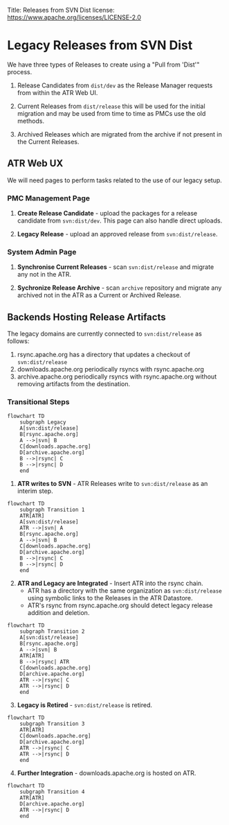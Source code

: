 Title: Releases from SVN Dist
license: https://www.apache.org/licenses/LICENSE-2.0

# Legacy Releases from SVN Dist

We have three types of Releases to create using a "Pull from 'Dist'" process.

1. Release Candidates from `dist/dev` as the Release Manager requests from within the ATR Web UI.

2. Current Releases from `dist/release` this will be used for the initial migration and may be used from time to time as PMCs use the old methods.

3. Archived Releases which are migrated from the archive if not present in the Current Releases.

## ATR Web UX

We will need pages to perform tasks related to the use of our legacy setup.

### PMC Management Page

1. **Create Release Candidate** - upload the packages for a release candidate from `svn:dist/dev`. This page can also handle direct uploads.

3. **Legacy Release** - upload an approved release from `svn:dist/release`.

### System Admin Page

1. **Synchronise Current Releases** - scan `svn:dist/release` and migrate any not in the ATR.

2. **Sychronize Release Archive** - scan `archive` repository and migrate any archived not in the ATR as a Current or Archived Release.

## Backends Hosting Release Artifacts

The legacy domains are currently connected to `svn:dist/release` as follows:

1. rsync.apache.org has a directory that updates a checkout of `svn:dist/release`
2. downloads.apache.org periodically rsyncs with rsync.apache.org
3. archive.apache.org periodically rsyncs with rsync.apache.org without removing artifacts from the destination.

### Transitional Steps

```mermaid
flowchart TD
    subgraph Legacy
    A[svn:dist/release]
    B[rsync.apache.org]
    A -->|svn| B
    C[downloads.apache.org]
    D[archive.apache.org]
    B -->|rsync| C
    B -->|rsync| D
    end
```

1. **ATR writes to SVN** - ATR Releases write to `svn:dist/release` as an interim step.

```mermaid
flowchart TD
    subgraph Transition 1
    ATR[ATR]
    A[svn:dist/release]
    ATR -->|svn| A
    B[rsync.apache.org]
    A -->|svn| B
    C[downloads.apache.org]
    D[archive.apache.org]
    B -->|rsync| C
    B -->|rsync| D
    end
```

2. **ATR and Legacy are Integrated** - Insert ATR into the rsync chain.
   - ATR has a directory with the same organization as `svn:dist/release` using symbolic links to the Releases in the ATR Datastore.
   - ATR's rsync from rsync.apache.org should detect legacy release addition and deletion.

```mermaid
flowchart TD
    subgraph Transition 2
    A[svn:dist/release]
    B[rsync.apache.org]
    A -->|svn| B
    ATR[ATR]
    B -->|rsync| ATR
    C[downloads.apache.org]
    D[archive.apache.org]
    ATR -->|rsync| C
    ATR -->|rsync| D
    end
```
 
3. **Legacy is Retired** - `svn:dist/release` is retired.

```mermaid
flowchart TD
    subgraph Transition 3
    ATR[ATR]
    C[downloads.apache.org]
    D[archive.apache.org]
    ATR -->|rsync| C
    ATR -->|rsync| D
    end
```
 
4. **Further Integration** - downloads.apache.org is hosted on ATR.

```mermaid
flowchart TD
    subgraph Transition 4
    ATR[ATR]
    D[archive.apache.org]
    ATR -->|rsync| D
    end
```
